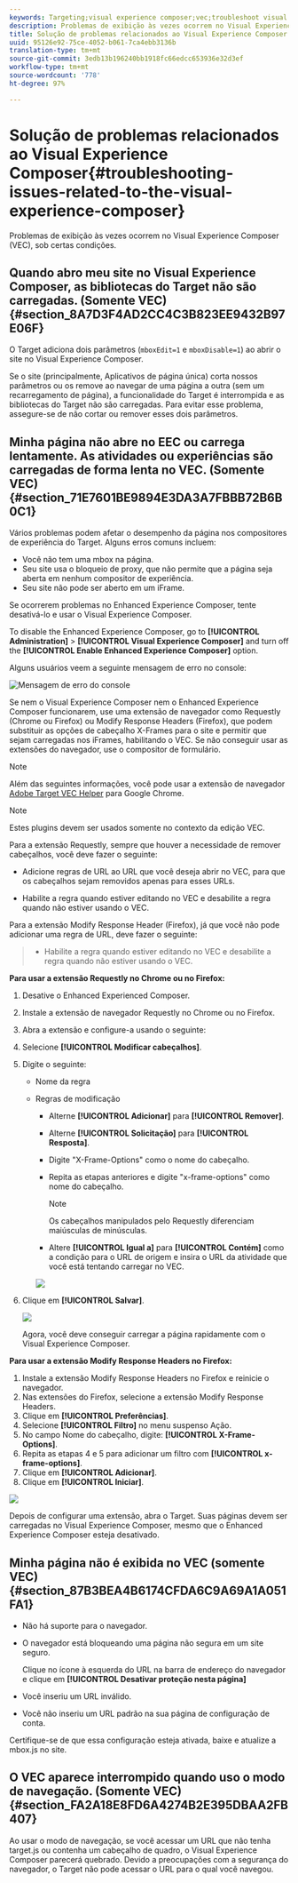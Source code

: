 ```yaml
---
keywords: Targeting;visual experience composer;vec;troubleshoot visual experience composer;troubleshooting;tls;tls 1.2
description: Problemas de exibição às vezes ocorrem no Visual Experience Composer (VEC), sob certas condições.
title: Solução de problemas relacionados ao Visual Experience Composer
uuid: 95126e92-75ce-4052-b061-7ca4ebb3136b
translation-type: tm+mt
source-git-commit: 3edb13b196240bb1918fc66edcc653936e32d3ef
workflow-type: tm+mt
source-wordcount: '778'
ht-degree: 97%

---
```



# Solução de problemas relacionados ao Visual Experience Composer{#troubleshooting-issues-related-to-the-visual-experience-composer}

Problemas de exibição às vezes ocorrem no Visual Experience Composer (VEC), sob certas condições.

## Quando abro meu site no Visual Experience Composer, as bibliotecas do Target não são carregadas. (Somente VEC)  {#section_8A7D3F4AD2CC4C3B823EE9432B97E06F}

O Target adiciona dois parâmetros (`mboxEdit=1` e `mboxDisable=1`) ao abrir o site no Visual Experience Composer.

Se o site (principalmente, Aplicativos de página única) corta nossos parâmetros ou os remove ao navegar de uma página a outra (sem um recarregamento de página), a funcionalidade do Target é interrompida e as bibliotecas do Target não são carregadas. 
Para evitar esse problema, assegure-se de não cortar ou remover esses dois parâmetros.

## Minha página não abre no EEC ou carrega lentamente. As atividades ou experiências são carregadas de forma lenta no VEC. (Somente VEC)  {#section_71E7601BE9894E3DA3A7FBBB72B6B0C1}

Vários problemas podem afetar o desempenho da página nos compositores de experiência do Target. Alguns erros comuns incluem:

* Você não tem uma mbox na página.
* Seu site usa o bloqueio de proxy, que não permite que a página seja aberta em nenhum compositor de experiência.
* Seu site não pode ser aberto em um iFrame.

Se ocorrerem problemas no Enhanced Experience Composer, tente desativá-lo e usar o Visual Experience Composer.

To disable the Enhanced Experience Composer, go to **[!UICONTROL Administration]** > **[!UICONTROL Visual Experience Composer]** and turn off the **[!UICONTROL Enable Enhanced Experience Composer]** option.

Alguns usuários veem a seguinte mensagem de erro no console:

![Mensagem de erro do console](/help/c-experiences/c-visual-experience-composer/r-troubleshoot-composer/assets/console_error_message.jpg)

Se nem o Visual Experience Composer nem o Enhanced Experience Composer funcionarem, use uma extensão de navegador como Requestly (Chrome ou Firefox) ou Modify Response Headers (Firefox), que podem substituir as opções de cabeçalho X-Frames para o site e permitir que sejam carregadas nos iFrames, habilitando o VEC. Se não conseguir usar as extensões do navegador, use o compositor de formulário.

>[!NOTE]
>
>Além das seguintes informações, você pode usar a extensão de navegador [Adobe Target VEC Helper](/help/c-experiences/c-visual-experience-composer/r-troubleshoot-composer/vec-helper-browser-extension.md) para Google Chrome.


>[!Note]
>
>Estes plugins devem ser usados somente no contexto da edição VEC.
>
>Para a extensão Requestly, sempre que houver a necessidade de remover cabeçalhos, você deve fazer o seguinte:
>
>* Adicione regras de URL ao URL que você deseja abrir no VEC, para que os cabeçalhos sejam removidos apenas para esses URLs.
   >
   >
* Habilite a regra quando estiver editando no VEC e desabilite a regra quando não estiver usando o VEC.
>
>
Para a extensão Modify Response Header (Firefox), já que você não pode adicionar uma regra de URL, deve fazer o seguinte:
>
>* Habilite a regra quando estiver editando no VEC e desabilite a regra quando não estiver usando o VEC.


**Para usar a extensão Requestly no Chrome ou no Firefox:**

1. Desative o Enhanced Experienced Composer.
1. Instale a extensão de navegador Requestly no Chrome ou no Firefox.
1. Abra a extensão e configure-a usando o seguinte:
1. Selecione **[!UICONTROL Modificar cabeçalhos]**.
1. Digite o seguinte:

   * Nome da regra
   * Regras de modificação

      * Alterne **[!UICONTROL Adicionar]** para **[!UICONTROL Remover]**.
      * Alterne **[!UICONTROL Solicitação]** para **[!UICONTROL Resposta]**.
      * Digite &quot;X-Frame-Options&quot; como o nome do cabeçalho.
      * Repita as etapas anteriores e digite &quot;x-frame-options&quot; como nome do cabeçalho.

         >[!NOTE]
         >
         >Os cabeçalhos manipulados pelo Requestly diferenciam maiúsculas de minúsculas.

      * Altere **[!UICONTROL Igual a]** para **[!UICONTROL Contém]** como a condição para o URL de origem e insira o URL da atividade que você está tentando carregar no VEC.

      ![](assets/chrome_extension.png)


1. Clique em **[!UICONTROL Salvar]**.

   ![](assets/requestly.png)

   Agora, você deve conseguir carregar a página rapidamente com o Visual Experience Composer.

**Para usar a extensão Modify Response Headers no Firefox:**

1. Instale a extensão Modify Response Headers no Firefox e reinicie o navegador.
1. Nas extensões do Firefox, selecione a extensão Modify Response Headers.
1. Clique em **[!UICONTROL Preferências]**.
1. Selecione **[!UICONTROL Filtro]** no menu suspenso Ação.
1. No campo Nome do cabeçalho, digite: **[!UICONTROL X-Frame-Options]**.
1. Repita as etapas 4 e 5 para adicionar um filtro com **[!UICONTROL x-frame-options]**.
1. Clique em **[!UICONTROL Adicionar]**.
1. Clique em **[!UICONTROL Iniciar]**.

![](assets/firefox_extension.png)

Depois de configurar uma extensão, abra o Target. Suas páginas devem ser carregadas no Visual Experience Composer, mesmo que o Enhanced Experience Composer esteja desativado.

## Minha página não é exibida no VEC (somente VEC)  {#section_87B3BEA4B6174CFDA6C9A69A1A051FA1}

* Não há suporte para o navegador.
* O navegador está bloqueando uma página não segura em um site seguro.

   Clique no ícone à esquerda do URL na barra de endereço do navegador e clique em **[!UICONTROL Desativar proteção nesta página]**
* Você inseriu um URL inválido.
* Você não inseriu um URL padrão na sua página de configuração de conta.

Certifique-se de que essa configuração esteja ativada, baixe e atualize a mbox.js no site.

## O VEC aparece interrompido quando uso o modo de navegação. (Somente VEC)  {#section_FA2A18E8FD6A4274B2E395DBAA2FB407}

Ao usar o modo de navegação, se você acessar um URL que não tenha target.js ou contenha um cabeçalho de quadro, o Visual Experience Composer parecerá quebrado. Devido a preocupações com a segurança do navegador, o Target não pode acessar o URL para o qual você navegou.
